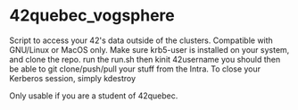 # 42quebec_vogsphere
Script to access your 42's data outside of the clusters. Compatible with GNU/Linux or MacOS only.
Make sure krb5-user is installed on your system, and clone the repo.
run the run.sh
then kinit 42username
you should then be able to git clone/push/pull your stuff from the Intra.
To close your Kerberos session, simply kdestroy

Only usable if you are a student of 42quebec. 
